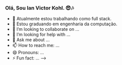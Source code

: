 ### Olá, Sou Ian Victor Kohl. 😎🎶

- 🔭 Atualmente estou trabalhando como full stack.
- 🌱 Estou graduando em engenharia da computação.
- 👯 I’m looking to collaborate on ...
- 🤔 I’m looking for help with ...
- 💬 Ask me about ...
- 📫 How to reach me: ...
- 😄 Pronouns: ...
- ⚡ Fun fact: ...
-->
